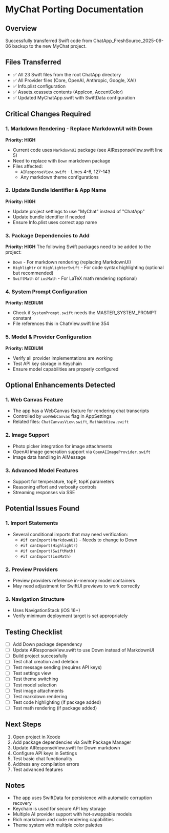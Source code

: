 # MyChat Porting Documentation

## Overview
Successfully transferred Swift code from ChatApp_FreshSource_2025-09-06 backup to the new MyChat project.

## Files Transferred
- ✅ All 23 Swift files from the root ChatApp directory
- ✅ All Provider files (Core, OpenAI, Anthropic, Google, XAI)
- ✅ Info.plist configuration
- ✅ Assets.xcassets contents (AppIcon, AccentColor)
- ✅ Updated MyChatApp.swift with SwiftData configuration

## Critical Changes Required

### 1. Markdown Rendering - Replace MarkdownUI with Down
**Priority: HIGH**
- Current code uses `MarkdownUI` package (see AIResponseView.swift line 5)
- Need to replace with `Down` markdown package
- Files affected:
  - `AIResponseView.swift` - Lines 4-6, 127-143
  - Any markdown theme configurations

### 2. Update Bundle Identifier & App Name
**Priority: HIGH**
- Update project settings to use "MyChat" instead of "ChatApp"
- Update bundle identifier if needed
- Ensure Info.plist uses correct app name

### 3. Package Dependencies to Add
**Priority: HIGH**
The following Swift packages need to be added to the project:
- `Down` - For markdown rendering (replacing MarkdownUI)
- `Highlightr` or `HighlighterSwift` - For code syntax highlighting (optional but recommended)
- `SwiftMath` or `iosMath` - For LaTeX math rendering (optional)

### 4. System Prompt Configuration
**Priority: MEDIUM**
- Check if `SystemPrompt.swift` needs the MASTER_SYSTEM_PROMPT constant
- File references this in ChatView.swift line 354

### 5. Model & Provider Configuration
**Priority: MEDIUM**
- Verify all provider implementations are working
- Test API key storage in Keychain
- Ensure model capabilities are properly configured

## Optional Enhancements Detected

### 1. Web Canvas Feature
- The app has a WebCanvas feature for rendering chat transcripts
- Controlled by `useWebCanvas` flag in AppSettings
- Related files: `ChatCanvasView.swift`, `MathWebView.swift`

### 2. Image Support
- Photo picker integration for image attachments
- OpenAI image generation support via `OpenAIImageProvider.swift`
- Image data handling in AIMessage

### 3. Advanced Model Features
- Support for temperature, topP, topK parameters
- Reasoning effort and verbosity controls
- Streaming responses via SSE

## Potential Issues Found

### 1. Import Statements
- Several conditional imports that may need verification:
  - `#if canImport(MarkdownUI)` - Needs to change to Down
  - `#if canImport(Highlightr)`
  - `#if canImport(SwiftMath)`
  - `#if canImport(iosMath)`

### 2. Preview Providers
- Preview providers reference in-memory model containers
- May need adjustment for SwiftUI previews to work correctly

### 3. Navigation Structure
- Uses NavigationStack (iOS 16+)
- Verify minimum deployment target is set appropriately

## Testing Checklist

- [ ] Add Down package dependency
- [ ] Update AIResponseView.swift to use Down instead of MarkdownUI
- [ ] Build project successfully
- [ ] Test chat creation and deletion
- [ ] Test message sending (requires API keys)
- [ ] Test settings view
- [ ] Test theme switching
- [ ] Test model selection
- [ ] Test image attachments
- [ ] Test markdown rendering
- [ ] Test code highlighting (if package added)
- [ ] Test math rendering (if package added)

## Next Steps

1. Open project in Xcode
2. Add package dependencies via Swift Package Manager
3. Update AIResponseView.swift for Down markdown
4. Configure API keys in Settings
5. Test basic chat functionality
6. Address any compilation errors
7. Test advanced features

## Notes
- The app uses SwiftData for persistence with automatic corruption recovery
- Keychain is used for secure API key storage
- Multiple AI provider support with hot-swappable models
- Rich markdown and code rendering capabilities
- Theme system with multiple color palettes